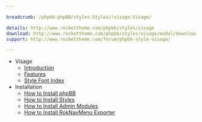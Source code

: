 ```yaml
---

breadcrumb: /phpbb:phpBB/styles:Styles/!visage:Visage/

details: http://www.rockettheme.com/phpbb/styles/visage
download: http://www.rockettheme.com/phpbb/styles/visage/modal/downloads
support: http://www.rockettheme.com/forum/phpbb-style-visage/

---
```


* Visage
	* [Introduction](INDEX.md#introduction)
	* [Features](INDEX.md#features)
    * [Style Font Index](../../../technical_tips/general/font_index.md)
* Installation
	* [How to Install phpBB](../../start/install.md)
	* [How to Install Styles](../../start/styles.md)
	* [How to Install Admin Modules](../../start/styles.md#installing-administrative-modules)
	* [How to Install RokNavMenu Exporter](../../modules/roknavmenu.md)